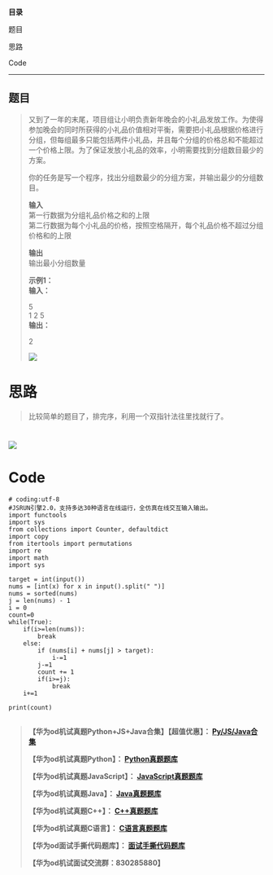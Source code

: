 **目录**

题目

思路

Code

* * *

## 题目

>
> 又到了一年的末尾，项目组让小明负责新年晚会的小礼品发放工作。为使得参加晚会的同时所获得的小礼品价值相对平衡，需要把小礼品根据价格进行分组，但每组最多只能包括两件小礼品，并且每个分组的价格总和不能超过一个价格上限。为了保证发放小礼品的效率，小明需要找到分组数目最少的方案。
>
> 你的任务是写一个程序，找出分组数最少的分组方案，并输出最少的分组数目。
>
> **输入**  
>  第一行数据为分组礼品价格之和的上限  
>  第二行数据为每个小礼品的价格，按照空格隔开，每个礼品价格不超过分组价格和的上限
>
> **输出**  
>  输出最小分组数量
>
> **示例1：  
>  输入：**
>
> 5  
>  1 2 5  
>  **输出：**
>
> 2
>
> ![](https://img-blog.csdnimg.cn/90ec3d90bc1d4064b53a909a80b20784.jpeg)

# 思路

> 比较简单的题目了，排完序，利用一个双指针法往里找就行了。

# ![](https://img-blog.csdnimg.cn/42eca8c5691144f2a9511821b795bf3e.jpeg)

# Code

    
    
    # coding:utf-8
    #JSRUN引擎2.0，支持多达30种语言在线运行，全仿真在线交互输入输出。 
    import functools
    import sys
    from collections import Counter, defaultdict
    import copy
    from itertools import permutations
    import re
    import math
    import sys
     
    target = int(input())
    nums = [int(x) for x in input().split(" ")]
    nums = sorted(nums) 
    j = len(nums) - 1
    i = 0
    count=0
    while(True):
        if(i>=len(nums)):
            break
        else:
            if (nums[i] + nums[j] > target):
                i-=1
            j-=1
            count += 1
            if(i>=j):
                break
        i+=1
    
    print(count)
    

##

> **【华为od机试真题Python+JS+Java合集】【超值优惠】：
> **[Py/JS/Java合集](https://blog.csdn.net/misayaaaaa/category_12258991.html
> "Py/JS/Java合集")****
>
> **【华为od机试真题Python】：
> **[Python真题题库](https://blog.csdn.net/misayaaaaa/category_12111005.html
> "Python真题题库")****
>
> **【华为od机试真题JavaScript】：
> **[JavaScript真题题库](https://blog.csdn.net/misayaaaaa/category_12199270.html
> "JavaScript真题题库")****
>
> **【华为od机试真题Java】：
> **[Java真题题库](https://blog.csdn.net/misayaaaaa/category_12111006.html
> "Java真题题库")****
>
> **【华为od机试真题C++】：
> **[C++真题题库](https://blog.csdn.net/misayaaaaa/category_12036814.html
> "C++真题题库")****
>
> **【华为od机试真题C语言】：
> **[C语言真题题库](https://blog.csdn.net/misayaaaaa/category_12217917.html
> "C语言真题题库")****
>
> **【华为od面试手撕代码题库】：
> **[面试手撕代码题库](https://renjie.blog.csdn.net/article/details/130419388
> "面试手撕代码题库")****
>
> **【华为od机试面试交流群：830285880】**

